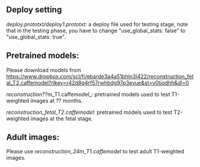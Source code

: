 ## Deploy setting

_deploy.prototxt/deploy1.prototxt_: a deploy file used for testing stage, note that in the testing phase, you have to change "use_global_stats: false" to "use_global_stats: true". 

## Pretrained models:

Please download models from https://www.dropbox.com/scl/fi/ebarde3a4a51bhln3l422/reconstruction_fetal_T2.caffemodel?rlkey=r42d8q4rf57rwhbdg97p3evue&st=v0tjodhh&dl=0 

_reconstruction_??m_T1.caffemodel_: pretrained models used to test T1-weighted images at ?? months. 

_reconstruction_fetal_T2.caffemodel_: pretrained models used to test T2-weighted images at the fetal stage. 

## Adult images: 

Please use _reconstruction_24m_T1.caffemodel_ to test adult T1-weighted images. 
